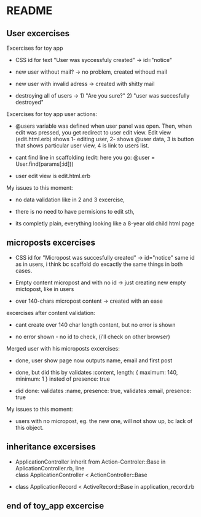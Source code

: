# README

## User excercises  

Excercises for toy app

* CSS id for text "User was syccessfuly created" -> id="notice"  

* new user without mail? -> no problem, created withoud mail  

* new user with invalid adress -> created with shitty mail  

* destroying all of users -> 1) "Are you sure?" 2) "user was succesfully destroyed"  

Excercises for toy app user actions:  

* @users variable was defined when user panel was open. Then, when edit was pressed, you get redirect to user edit view. Edit view (edit.html.erb) shows 1- editing user, 2- shows @user data, 3 is button that shows particular user view, 4 is link to users list.  

* cant find line in scaffolding (edit: here you go: @user = User.find(params[:id]))  

* user edit view is edit.html.erb  

My issues to this moment:  

* no data validation like in 2 and 3 excercise,  

* there is no need to have permisions to edit sth,  

* its completly plain, everything looking like a 8-year old child html page  

## microposts excercises  

* CSS id for "Micropost was succesfully created" -> id="notice"   same id as in users, i think bc scaffold do excactly the same things in both cases.  

* Empty content micropost and with no id -> just creating new empty mictopost, like in users  

* over 140-chars micropost content -> created with an ease  

excercises after content validation:  

* cant create over 140 char length content, but no error is shown

* no error shown - no id to check,  (i'll check on other browser)

Merged user with his microposts excercises:  

* done, user show page now outputs name, email and first post 

* done, but did this by validates :content, length: { maximum: 140, minimum: 1 } insted of presence: true  

* did done:  validates :name, presence: true,  validates :email, presence: true  

My issues to this moment:  

* users with no micropost, eg. the new one, will not show up, bc lack of this object.  

## inheritance excersises  

* ApplicationController inherit from Action-Controler::Base in AplicationController.rb, line  
class ApplicationController < ActionController::Base  

* class ApplicationRecord < ActiveRecord::Base in application_record.rb  
  
## end of toy_app excercise

